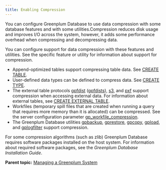 ```yaml
---
title: Enabling Compression 
---
```


You can configure Greenplum Database to use data compression with some database features and with some utilities.Compression reduces disk usage and improves I/O across the system, however, it adds some performance overhead when compressing and decompressing data.

You can configure support for data compression with these features and utilities. See the specific feature or utility for information about support for compression.

-   Append-optimized tables support compressing table data. See [CREATE TABLE](../../ref_guide/sql_commands/CREATE_TABLE.html).
-   User-defined data types can be defined to compress data. See [CREATE TYPE](../../ref_guide/sql_commands/CREATE_TYPE.html).
-   The external table protocols [gpfdist](../external/g-gpfdist-protocol.html) \([gpfdists](../external/g-gpfdists-protocol.html)\), [s3](../external/g-s3-protocol.html), and [pxf](../external/pxf-overview.html) support compression when accessing external data. For information about external tables, see [CREATE EXTERNAL TABLE](../../ref_guide/sql_commands/CREATE_EXTERNAL_TABLE.html).
-   Workfiles \(temporary spill files that are created when running a query that requires more memory than it is allocated\) can be compressed. See the server configuration parameter [gp\_workfile\_compression](../../ref_guide/config_params/guc-list.html).
-   The Greenplum Database utilities [gpbackup](../../utility_guide/ref/gpbackup.html), [gprestore](../../utility_guide/ref/gprestore.html), [gpcopy](../../utility_guide/ref/gpcopy.html), [gpload](../../utility_guide/ref/gpload.html), and [gplogfilter](../../utility_guide/ref/gplogfilter.html) support compression.

For some compression algorithms \(such as zlib\) Greenplum Database requires software packages installed on the host system. For information about required software packages, see the *Greenplum Database Installation Guide*.

**Parent topic:** [Managing a Greenplum System](../managing/partII.html)

